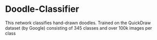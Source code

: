 # Doodle-Classifier
This network classifies hand-drawn doodles. 
Trained on the QuickDraw dataset (by Google) consisting of 345 classes and over 100k images per class
